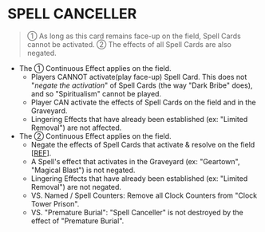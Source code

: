
# SPELL CANCELLER  
> ① As long as this card remains face-up on the field, Spell Cards cannot be activated. ② The effects of all Spell Cards are also negated.

*   The ① Continuous Effect applies on the field.
    *   Players CANNOT activate(play face-up) Spell Card. This does not "_negate the activation_" of Spell Cards (the way "Dark Bribe" does), and so "Spiritualism" cannot be played.
    *   Player CAN activate the effects of Spell Cards on the field and in the Graveyard.
    *   Lingering Effects that have already been established (ex: "Limited Removal") are not affected.
*   The ② Continuous Effect applies on the field.
    *   Negate the effects of Spell Cards that activate & resolve on the field \[[REF](https://www.pojo.biz/board/showthread.php?t=354856)\].
    *   A Spell's effect that activates in the Graveyard (ex: "Geartown", "Magical Blast") is not negated.
    *   Lingering Effects that have already been established (ex: "Limited Removal") are not negated.
    *   VS. Named / Spell Counters: Remove all Clock Counters from "Clock Tower Prison".
    *   VS. "Premature Burial": "Spell Canceller" is not destroyed by the effect of "Premature Burial".

  